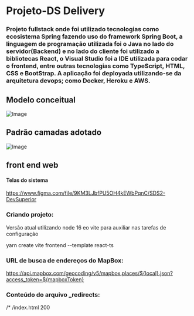 # Projeto-DS Delivery
### Projeto fullstack onde foi utilizado tecnologias como ecosistema Spring fazendo uso do framework Spring Boot, a linguagem de programação utilizada foi o Java no lado do servidor(Backend) e no lado do cliente foi utilizado a bibliotecas React, o Visual Studio foi a IDE utilizada para codar o frontend, entre outras tecnologias como TypeScript, HTML, CSS e BootStrap. A aplicação foi deployada utilizando-se da arquitetura devops; como Docker, Heroku e AWS. ###

## Modelo conceitual
![Image](https://raw.githubusercontent.com/devsuperior/sds2/master/assets/modelo-conceitual.png "Modelo conceitual")

## Padrão camadas adotado

![Image](https://raw.githubusercontent.com/devsuperior/sds2/master/assets/camadas.png "Padrão camadas")

## front end web
#### Telas do sistema
https://www.figma.com/file/9KM3LJbfPU5OH4kEWbPqnC/SDS2-DevSuperior

### Criando projeto:

 Versão atual utilizando node 16 eo vite para auxiliar nas tarefas de configuração 
 
 yarn create vite frontend --template react-ts

### URL de busca de endereços do MapBox:

https://api.mapbox.com/geocoding/v5/mapbox.places/${local}.json?access_token=${mapboxToken}

### Conteúdo do arquivo _redirects:
/*  /index.html  200
